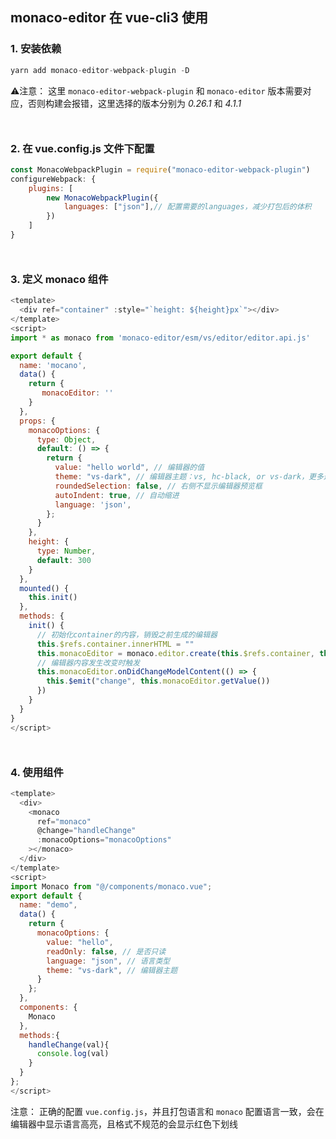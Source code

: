 ## monaco-editor 在 vue-cli3 使用
### 1. 安装依赖
```js
yarn add monaco-editor-webpack-plugin -D
```
⚠️注意： 这里 `monaco-editor-webpack-plugin` 和 `monaco-editor` 版本需要对应，否则构建会报错，这里选择的版本分别为 *0.26.1* 和 *4.1.1*
<div style="margin-top: 50px"><div>

### 2. 在 vue.config.js 文件下配置
```js
const MonacoWebpackPlugin = require("monaco-editor-webpack-plugin")
configureWebpack: {
	plugins: [
		new MonacoWebpackPlugin({
			languages: ["json"],// 配置需要的languages，减少打包后的体积
		})
	]
}
```
<div style="margin-top: 50px"><div>

### 3. 定义 monaco 组件
```js
<template>
  <div ref="container" :style="`height: ${height}px`"></div>
</template>
<script>
import * as monaco from 'monaco-editor/esm/vs/editor/editor.api.js'

export default {
  name: 'mocano',
  data() {
    return {
       monacoEditor: ''
    }
  },
  props: {
    monacoOptions: {
      type: Object,
      default: () => {
        return {
          value: "hello world", // 编辑器的值
          theme: "vs-dark", // 编辑器主题：vs, hc-black, or vs-dark，更多选择详见官网
          roundedSelection: false, // 右侧不显示编辑器预览框
          autoIndent: true, // 自动缩进
          language: 'json',
        };
      }
    },
    height: {
      type: Number,
      default: 300
    }
  },
  mounted() {
    this.init()
  },
  methods: {
    init() {
      // 初始化container的内容，销毁之前生成的编辑器
      this.$refs.container.innerHTML = ""
      this.monacoEditor = monaco.editor.create(this.$refs.container, this.monacoOptions)
      // 编辑器内容发生改变时触发
      this.monacoEditor.onDidChangeModelContent(() => {
        this.$emit("change", this.monacoEditor.getValue())
      })
    }
  }
}
</script>
```

<div style="margin-top: 50px"><div>

### 4. 使用组件
```js
<template>
  <div>
    <monaco
      ref="monaco"
      @change="handleChange"
      :monacoOptions="monacoOptions"
    ></monaco>
  </div>
</template>
<script>
import Monaco from "@/components/monaco.vue";
export default {
  name: "demo",
  data() {
    return {
      monacoOptions: {
        value: "hello",
        readOnly: false, // 是否只读
        language: "json", // 语言类型
        theme: "vs-dark", // 编辑器主题
      }
    };
  },
  components: {
    Monaco
  },
  methods:{
    handleChange(val){
      console.log(val)
    }
  }
};
</script>
```

注意： 正确的配置 `vue.config.js`，并且打包语言和 `monaco` 配置语言一致，会在编辑器中显示语言高亮，且格式不规范的会显示红色下划线